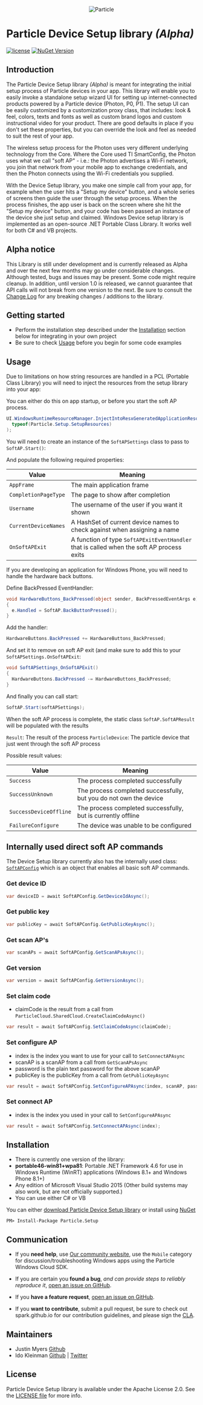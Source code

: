 <p align="center" ><img src="http://oi60.tinypic.com/116jd51.jpg" alt="Particle" title="Particle"></p>

# Particle Device Setup library *(Alpha)*

[![license](https://img.shields.io/hexpm/l/plug.svg)](https://github.com/spark/particle-windows-devicesetup/blob/master/LICENSE)
[![NuGet Version](http://img.shields.io/nuget/v/Particle.Setup.svg?style=flat)](https://www.nuget.org/packages/Particle.Setup/)

## Introduction

The Particle Device Setup library *(Alpha)* is meant for integrating the initial setup process of Particle devices in your app. This library will enable you to easily invoke a standalone setup wizard UI for setting up internet-connected products powered by a Particle device (Photon, P0, P1). The setup UI can be easily customized by a customization proxy class, that includes: look & feel, colors, texts and fonts as well as custom brand logos and custom instructional video for your product. There are good defaults in place if you don't set these properties, but you can override the look and feel as needed to suit the rest of your app.

The wireless setup process for the Photon uses very different underlying technology from the Core. Where the Core used TI SmartConfig, the Photon uses what we call "soft AP" - i.e.: the Photon advertises a Wi-Fi network, you join that network from your mobile app to exchange credentials, and then the Photon connects using the Wi-Fi credentials you supplied.

With the Device Setup library, you make one simple call from your app, for example when the user hits a "Setup my device" button, and a whole series of screens then guide the user through the setup process. When the process finishes, the app user is back on the screen where she hit the "Setup my device" button, and your code has been passed an instance of the device she just setup and claimed. Windows Device setup library is implemented as an open-source .NET Portable Class Library. It works well for both C# and VB projects.

## Alpha notice

This Library is still under development and is currently released as Alpha and over the next few months may go under considerable changes. Although tested, bugs and issues may be present. Some code might require cleanup. In addition, until version 1.0 is released, we cannot guarantee that API calls will not break from one version to the next. Be sure to consult the [Change Log](https://github.com/spark/particle-windows-devicesetup/blob/master/CHANGELOG.md) for any breaking changes / additions to the library.

## Getting started

- Perform the installation step described under the [Installation](#installation) section below for integrating in your own project
- Be sure to check [Usage](#usage) before you begin for some code examples

## Usage

Due to limitations on how string resources are handled in a PCL (Portable Class Library) you will need to inject the resources from the setup library into your app:

You can either do this on app startup, or before you start the soft AP process.

```cs
UI.WindowsRuntimeResourceManager.InjectIntoResxGeneratedApplicationResourcesClass(
  typeof(Particle.Setup.SetupResources)
);
```

You will need to create an instance of the `SoftAPSettings` class to pass to `SoftAP.Start()`:

And populate the following required properties:

| Value | Meaning |
| --- | --- |
| `AppFrame` | The main application frame |
| `CompletionPageType` | The page to show after completion |
| `Username` | The username of the user if you want it shown |
| `CurrentDeviceNames` | A HashSet of current device names to check against when assigning a name |
| `OnSoftAPExit` | A function of type `SoftAPExitEventHandler` that is called when the soft AP process exits |

If you are developing an application for Windows Phone, you will need to handle the hardware back buttons.

Define BackPressed EventHandler:

```cs
void HardwareButtons_BackPressed(object sender, BackPressedEventArgs e)
{
  e.Handled = SoftAP.BackButtonPressed();
}
```

Add the handler:

```cs
HardwareButtons.BackPressed += HardwareButtons_BackPressed;
```

And set it to remove on soft AP exit (and make sure to add this to your `SoftAPSettings.OnSoftAPExit`:

```cs
void SoftAPSettings_OnSoftAPExit()
{
  HardwareButtons.BackPressed -= HardwareButtons_BackPressed;
}
```

And finally you can call start:
```cs
SoftAP.Start(softAPSettings);
```

When the soft AP process is complete, the static class `SoftAP.SoftAPResult` will be populated with the results

`Result`: The result of the process
`ParticleDevice`: The particle device that just went through the soft AP process

Possible result values:

| Value | Meaning |
| --- | --- |
| `Success` | The process completed successfully |
| `SuccessUnknown` | The process completed successfully, but you do not own the device |
| `SuccessDeviceOffline` | The process completed successfully, but is currently offline |
| `FailureConfigure` | The device was unable to be configured |

## Internally used direct soft AP commands

The Device Setup library currently also has the internally used class: [`SoftAPConfig`](https://github.com/spark/particle-windows-devicesetup/blob/master/SoftAPConfig.cs) which is an object that enables all basic soft AP commands.

### Get device ID

```cs
var deviceID = await SoftAPConfig.GetDeviceIdAsync();
```

### Get public key

```cs
var publicKey = await SoftAPConfig.GetPublicKeyAsync();
```

### Get scan AP's

```cs
var scanAPs = await SoftAPConfig.GetScanAPsAsync();
```

### Get version

```cs
var version = await SoftAPConfig.GetVersionAsync();
```

### Set claim code

* claimCode is the result from a call from `ParticleCloud.SharedCloud.CreateClaimCodeAsync()`

```cs
var result = await SoftAPConfig.SetClaimCodeAsync(claimCode);
```

### Set configure AP

* index is the index you want to use for your call to `SetConnectAPAsync`
* scanAP is a scanAP from a call from `GetScanAPsAsync`
* password is the plain text password for the above scanAP
* publicKey is the publicKey from a call from `GetPublicKeyAsync`

```cs
var result = await SoftAPConfig.SetConfigureAPAsync(index, scanAP, password, publicKey);
```

### Set connect AP

* index is the index you used in your call to `SetConfigureAPAsync`

```cs
var result = await SoftAPConfig.SetConnectAPAsync(index);
```

## Installation

- There is currently one version of the library:
 - **portable46-win81+wpa81**: Portable .NET Framework 4.6 for use in Windows Runtime (WinRT) applications (Windows 8.1+ and Windows Phone 8.1+)
- Any edition of Microsoft Visual Studio 2015 (Other build systems may also work, but are not officially supported.)
- You can use either C# or VB

You can either [download Particle Device Setup library](https://github.com/spark/particle-windows-devicesetup/archive/master.zip) or install using [NuGet](http://www.nuget.org/packages/Particle.Setup)

`PM> Install-Package Particle.Setup`

## Communication

- If you **need help**, use [Our community website](http://community.particle.io), use the `Mobile` category for discussion/troubleshooting Windows apps using the Particle Windows Cloud SDK.

- If you are certain you **found a bug**, _and can provide steps to reliably reproduce it_, [open an issue on GitHub](https://github.com/spark/particle-windows-devicesetup/labels/bug).
- If you **have a feature request**, [open an issue on GitHub](https://github.com/spark/particle-windows-devicesetup/labels/enhancement).
- If you **want to contribute**, submit a pull request, be sure to check out spark.github.io for our contribution guidelines, and please sign the [CLA](https://docs.google.com/a/particle.io/forms/d/1_2P-vRKGUFg5bmpcKLHO_qNZWGi5HKYnfrrkd-sbZoA/viewform).

## Maintainers

- Justin Myers [Github](https://github.com/justmobilize)
- Ido Kleinman [Github](https://www.github.com/idokleinman) | [Twitter](https://www.twitter.com/idokleinman)

## License

Particle Device Setup library is available under the Apache License 2.0. See the [LICENSE file](https://github.com/spark/particle-windows-devicesetup/blob/master/LICENSE) for more info.
